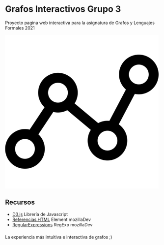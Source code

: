 # Grafos Interactivos Grupo 3
Proyecto pagina web interactiva para la asignatura de Grafos y Lenguajes Formales 2021

<img src="./img/graph.svg" height="500" allign="center">

## Recursos
* [D3.js](https://github.com/d3/d3) Librería de Javascript
* [Referencias.HTML](https://developer.mozilla.org/es/docs/Web/HTML/Element) Element mozillaDev
* [RegularExpressions](https://developer.mozilla.org/es/docs/Web/JavaScript/Guide/Regular_Expressions) RegExp mozillaDev

###
La experiencia más intuitiva e interactiva de grafos ;)